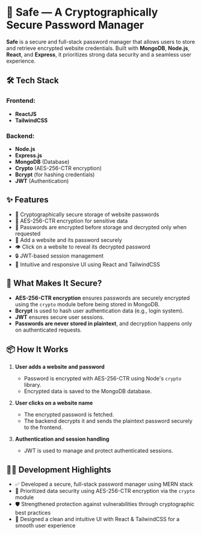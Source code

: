 # 🔐 Safe — A Cryptographically Secure Password Manager

**Safe** is a secure and full-stack password manager that allows users to store and retrieve encrypted website credentials. Built with **MongoDB**, **Node.js**, **React**, and **Express**, it prioritizes strong data security and a seamless user experience.

## 🛠 Tech Stack

### Frontend:

* **ReactJS**
* **TailwindCSS**

### Backend:

* **Node.js**
* **Express.js**
* **MongoDB** (Database)
* **Crypto** (AES-256-CTR encryption)
* **Bcrypt** (for hashing credentials)
* **JWT** (Authentication)

## ✨ Features

* 🔐 Cryptographically secure storage of website passwords
* 🔑 AES-256-CTR encryption for sensitive data
* 🧠 Passwords are encrypted before storage and decrypted only when requested
* 📄 Add a website and its password securely
* 👁️ Click on a website to reveal its decrypted password
* 🔒 JWT-based session management
* 🎨 Intuitive and responsive UI using React and TailwindCSS

## 🧠 What Makes It Secure?

* **AES-256-CTR encryption** ensures passwords are securely encrypted using the `crypto` module before being stored in MongoDB.
* **Bcrypt** is used to hash user authentication data (e.g., login system).
* **JWT** ensures secure user sessions.
* **Passwords are never stored in plaintext**, and decryption happens only on authenticated requests.

## 📦 How It Works

1. **User adds a website and password**

   * Password is encrypted with AES-256-CTR using Node's `crypto` library.
   * Encrypted data is saved to the MongoDB database.

2. **User clicks on a website name**

   * The encrypted password is fetched.
   * The backend decrypts it and sends the plaintext password securely to the frontend.

3. **Authentication and session handling**

   * JWT is used to manage and protect authenticated sessions.

## 🧑‍💻 Development Highlights

* ✅ Developed a secure, full-stack password manager using MERN stack
* 🔐 Prioritized data security using AES-256-CTR encryption via the `crypto` module
* 🛡️ Strengthened protection against vulnerabilities through cryptographic best practices
* 🎯 Designed a clean and intuitive UI with React & TailwindCSS for a smooth user experience


